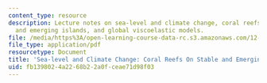 ```yaml
---
content_type: resource
description: Lecture notes on sea-level and climate change, coral reefs on stable
  and emerging islands, and global viscoelastic models.
file: /media/https%3A/open-learning-course-data-rc.s3.amazonaws.com/12-740-paleoceanography-spring-2008/fb1398024a2268b22a0fceae71d98f03_lec05.pdf
file_type: application/pdf
resourcetype: Document
title: 'Sea-level and Climate Change: Coral Reefs On Stable and Emerging Islands'
uid: fb139802-4a22-68b2-2a0f-ceae71d98f03
---
```

